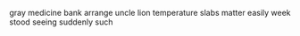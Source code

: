 gray medicine bank arrange uncle lion temperature slabs matter easily week stood seeing suddenly such